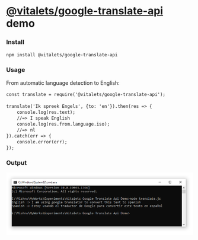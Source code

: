 # [@vitalets/google-translate-api](https://www.npmjs.com/package/@vitalets/google-translate-api) demo

### Install
```
npm install @vitalets/google-translate-api
```

### Usage
From automatic language detection to English:

```
const translate = require('@vitalets/google-translate-api');

translate('Ik spreek Engels', {to: 'en'}).then(res => {
    console.log(res.text);
    //=> I speak English
    console.log(res.from.language.iso);
    //=> nl
}).catch(err => {
    console.error(err);
});
```

### Output
![output](output.png)